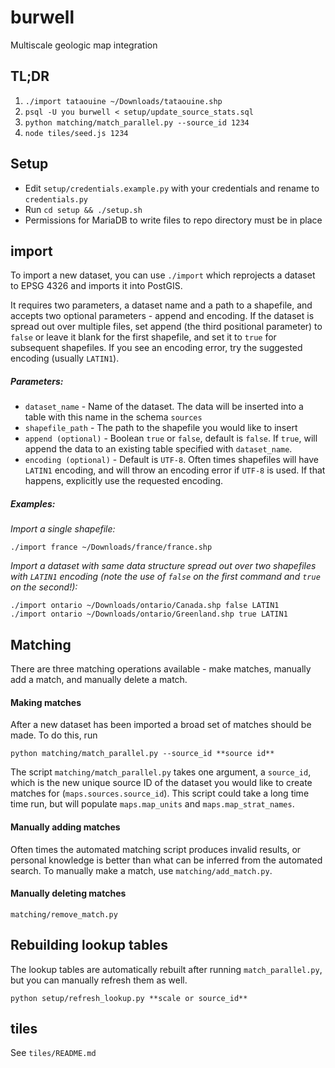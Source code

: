 # burwell
Multiscale geologic map integration

## TL;DR
1. `./import tataouine ~/Downloads/tataouine.shp`
2. `psql -U you burwell < setup/update_source_stats.sql`
3. `python matching/match_parallel.py --source_id 1234`
4. `node tiles/seed.js 1234`


## Setup
+ Edit ````setup/credentials.example.py```` with your credentials and rename to ````credentials.py````
+ Run ````cd setup && ./setup.sh````
+ Permissions for MariaDB to write files to repo directory must be in place


## import
To import a new dataset, you can use ````./import```` which reprojects a dataset to EPSG 4326 and imports it into PostGIS.

It requires two parameters, a dataset name and a path to a shapefile, and accepts two optional parameters - append and encoding. If the dataset is spread out over multiple files, set append (the third positional parameter) to ````false```` or leave it blank for the first shapefile, and set it to ````true```` for subsequent shapefiles. If you see an encoding error, try the suggested encoding (usually ````LATIN1````).

##### Parameters:
+ ````dataset_name```` - Name of the dataset. The data will be inserted into a table with this name in the schema ````sources````
+ ````shapefile_path```` - The path to the shapefile you would like to insert
+ ````append (optional)```` - Boolean ````true```` or ````false````, default is ````false````. If ````true````, will append the data to an existing table specified with ````dataset_name````.
+ ````encoding (optional)```` - Default is ````UTF-8````. Often times shapefiles will have ````LATIN1```` encoding, and will throw an encoding error if ````UTF-8```` is used. If that happens, explicitly use the requested encoding.

##### Examples:

_Import a single shapefile:_
````
./import france ~/Downloads/france/france.shp
````

 _Import a dataset with same data structure spread out over two shapefiles with ````LATIN1```` encoding (note the use of ````false```` on the first command and ````true```` on the second!):_
````
./import ontario ~/Downloads/ontario/Canada.shp false LATIN1
./import ontario ~/Downloads/ontario/Greenland.shp true LATIN1
````



## Matching
There are three matching operations available - make matches, manually add a match, and manually delete a match.

#### Making matches
After a new dataset has been imported a broad set of matches should be made. To do this, run

````
python matching/match_parallel.py --source_id **source id**
````

The script `matching/match_parallel.py` takes one argument, a `source_id`, which is the new unique source ID of the dataset
you would like to create matches for (`maps.sources.source_id`). This script could take a long time time run, but will
populate `maps.map_units` and `maps.map_strat_names`.


#### Manually adding matches
Often times the automated matching script produces invalid results, or personal knowledge is better than what can be inferred from
the automated search. To manually make a match, use `matching/add_match.py`.

#### Manually deleting matches
`matching/remove_match.py`



## Rebuilding lookup tables
The lookup tables are automatically rebuilt after running `match_parallel.py`, but you can manually refresh them as well.

````
python setup/refresh_lookup.py **scale or source_id**
````




## tiles
See `tiles/README.md`
